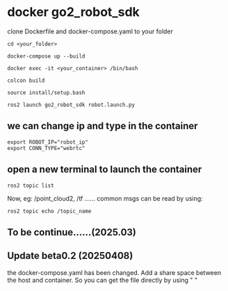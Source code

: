 # docker go2_robot_sdk

clone Dockerfile and docker-compose.yaml to your folder

```
cd <your_folder>

docker-compose up --build

docker exec -it <your_container> /bin/bash

colcon build

source install/setup.bash

ros2 launch go2_robot_sdk robot.launch.py

```
## we can change ip and type in the container 
```
export ROBOT_IP="robot_ip"
export CONN_TYPE="webrtc"
```
## open a new terminal to launch the container
```
ros2 topic list
```
Now, eg: /point_cloud2, /tf ......
common msgs can be read by using:
```
ros2 topic echo /topic_name
```

## To be continue......(2025.03)

## Update beta0.2 (20250408)
the docker-compose.yaml has been changed. Add a share space between the host and container. So you can get the file directly by using 
" " 

